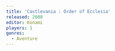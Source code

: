 ```yaml
---
title: 'Castlevania : Order of Ecclesia'
released: 2008
editor: Konami
players: 1
genres:
  - Aventure
---
```

